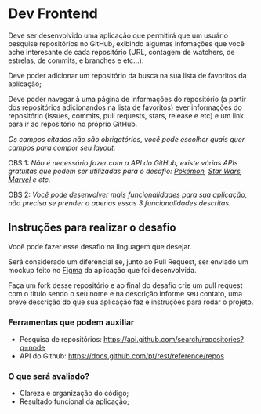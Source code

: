 # Dev Frontend

Deve ser desenvolvido uma aplicação que permitirá que um usuário pesquise repositórios no GitHub, exibindo algumas infomações que você ache interesante de cada repositório (URL, contagem de watchers, de estrelas, de commits, e branches e etc...).
 
Deve poder adicionar um repositório da busca na sua lista de favoritos da aplicação;

Deve poder navegar à uma página de informações do repositório (a partir dos repositórios adicionandos na lista de favoritos) ever informações do repositório (issues, commits, pull requests, stars, release e etc) e um link para ir ao repositório no próprio GitHub.

_Os campos citados não são obrigatórios, você pode escolher quais quer campos para compor seu layout._

OBS 1: _Não é necessário fazer com a API do GitHub, existe várias APIs gratuitas que podem ser utilizadas para o desafio: [Pokémon](https://pokeapi.co/), [Star Wars](https://swapi.dev/), [Marvel](https://developer.marvel.com/) e etc._

OBS 2: _Você pode desenvolver mais funcionalidades para sua aplicação, não precisa se prender a apenas essas 3 funcionalidades descritas._

## Instruções para realizar o desafio
Você pode fazer esse desafio na linguagem que desejar.

Será considerado um diferencial se, junto ao Pull Request, ser enviado um mockup feito no [Figma](https://figma.com/)  da aplicação que foi desenvolvida.

Faça um fork desse repositório e ao final do desafio crie um pull request com o título sendo o seu nome e na descrição informe seu contato, uma breve descrição do que sua aplicação faz e instruções para rodar o projeto.

### Ferramentas que podem auxiliar
- Pesquisa de repositórios: https://api.github.com/search/repositories?q=node 
- API do Github: https://docs.github.com/pt/rest/reference/repos

### O que será avaliado?
- Clareza e organização do código;
- Resultado funcional da aplicação;
